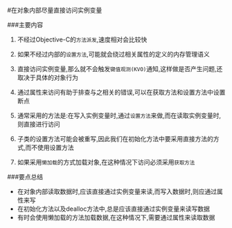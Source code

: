 #在对象内部尽量直接访问实例变量

###主要内容

1. 不经过Objective-C的`方法派发`,速度相对会比较快

2. 如果不经过内部的`设置方法`,可能就会绕过相关属性的定义的内存管理语义

3. 直接访问实例变量,那么就不会触发`键值观测(KVO)`通知,这样做是否产生问题,还取决于具体的对象行为

4. 通过属性来访问有助于排查与之相关的错误,可以在获取方法和设置方法中设置断点

5. 通常采用的方法是:在写入实例变量时,通过`设置方法`来做,而在读取实例变量时,则直接进行访问

6. 子类的设置方法可能会被重写,因此我们在初始化方法中要采用直接方法的方式,而不使用设置方法

7. 如果采用`懒加载`的方式加载对象,在这种情况下访问必须采用`获取方法`

###要点总结
* 在对象内部读取数据时,应该直接通过实例变量来读,而写入数据时,则应通过属性来写
* 在初始化方法以及dealloc方法中,总是应该直接通过实例变量来读写数据
* 有时会使用懒加载的方法加载数据,在这种情况下,需要通过属性来读取数据
